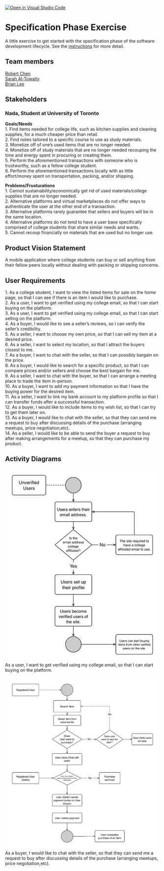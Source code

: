 [![Open in Visual Studio Code](https://classroom.github.com/assets/open-in-vscode-c66648af7eb3fe8bc4f294546bfd86ef473780cde1dea487d3c4ff354943c9ae.svg)](https://classroom.github.com/online_ide?assignment_repo_id=8553919&assignment_repo_type=AssignmentRepo)
# Specification Phase Exercise

A little exercise to get started with the specification phase of the software development lifecycle. See the [instructions](instructions.md) for more detail.

## Team members

[Robert Chen](https://github.com/RobertChenYF)\
[Sarah Al-Towaity](https://github.com/sarah-altowaity1)\
[Brian Lee](https://github.com/shl622)

## Stakeholders

### Nada, Student at University of Toronto
**Goals/Needs**\
<span>1. </span> Find items needed for college life, such as kitchen supplies and cleaning supplies, for a much cheaper price than retail. <br/>
<span>2. </span> Find notes tailored to a specific course to use as study materials. <br/>
<span>3. </span> Monetize off of one’s used items that are no longer needed. <br/>
<span>4. </span> Monetize off of study materials that are no longer needed recouping the time and energy spent in procuring or creating them. <br/>
<span>5. </span> Perform the aforementioned transactions with someone who is trustworthy, such as a fellow college student. <br/>
<span>6. </span> Perform the aforementioned transactions locally with as little effort/money spent on transportation, packing, and/or shipping. <br/>

**Problems/Frusturations**\
<span>1. </span> Cannot sustainability/economically get rid of used materials/college supplies that are no longer needed. <br/>
<span>2. </span> Alternative platforms and virtual marketplaces do not offer ways to authenticate the user at the other end of a transaction.<br/>
<span>3. </span> Alternative platforms rarely guarantee that sellers and buyers will be in the same location.<br/>
<span>4. </span> Alternative platforms do not tend to have a user base specifically comprised of college students that share similar needs and wants.<br/>
<span>5. </span> Cannot recoup financially on materials that are used but no longer use.<br/>

## Product Vision Statement

A mobile application where college students can buy or sell anything from their fellow peers locally without dealing with packing or shipping concerns.

## User Requirements

<span>1.</span> As a college student, I want to view the listed items for sale on the home page, so that I can see if there is an item I would like to purchase. <br/>
<span>2.</span> As a user, I want to get verified using my college email, so that I can start buying on the platform.<br/>
<span>3.</span> As a user, I want to get verified using my college email, so that I can start selling on the platform.<br/>
<span>4.</span> As a buyer, I would like to see a seller’s reviews, so I can verify the seller’s credibility.<br/>
<span>5.</span> As a seller, I want to choose my own price, so that I can sell my item at a desired price.<br/>
<span>6.</span> As a seller, I want to select my location, so that I attract the buyers closest to me.<br/>
<span>7.</span> As a buyer, I want to chat with the seller, so that I can possibly bargain on the price. <br/>
<span>8.</span> As a buyer, I would like to search for a specific product, so that I can compare prices and/or sellers and choose the best bargain for me.<br/>
<span>9.</span> As a seller, I want to chat with the buyer, so that I can arrange a meeting place to trade the item in-person.<br/>
<span>10.</span> As a buyer, I want to add my payment information so that I have the buying power for the desired item.<br/>
<span>11.</span> As a seller, I want to link my bank account to my platform profile so that I can transfer funds after a successful transaction.<br/>
<span>12.</span> As a buyer, I would like to include items to my wish list, so that I can try to get them later on.<br/>
<span>13.</span> As a buyer, I would like to chat with the seller, so that they can send me a request to buy after discussing details of the purchase (arranging meetups, price negotiation,etc).<br/>
<span>14.</span> As a seller, I would like to be able to send the buyer a request to buy after making arrangements for a meetup, so that they can purchase my product.<br/>

## Activity Diagrams

![verify activity disgram](/Activity%20Diagram/User%20verifiy%20activity%20diagram.png)
As a user, I want to get verified using my college email, so that I can start buying on the platform. 

![buy item diagram](Activity%20Diagram/User%20buy%20activity%20diagram.jpeg)
As a buyer, I would like to chat with the seller, so that they can send me a request to buy after discussing details of the purchase (arranging meetups, price negotiation,etc).